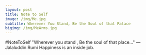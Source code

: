 ```yaml
---
layout: post
title: Note to Self
image: /img/Me.jpg
subtitle: Wherever You Stand, Be the Soul of that Palace
bigimg: /img/MeArms.jpg
---
```


#NoteToSelf
"Wherever you stand , Be the soul of that place..."
― Jalaluddin Rumi
Happiness is an inside job.
